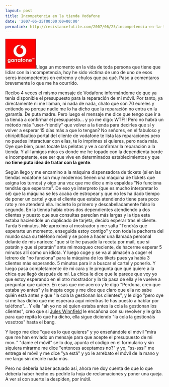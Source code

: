 ```yaml
---
layout: post
title: Incompetencia en la tienda Vodafone
date: '2007-06-25T00:00:00+00:00'
permalink: http://resistancefutile.com/2007/06/25/incompetencia-en-la-tienda-vodafone/
---
```

<img class="derecha_borde" src='/assets/garrafone.jpg' alt='Vodafone o la incompetencia' />Llega un momento en la vida de toda persona que tiene que lidiar con la incompetencia, hoy he sido víctima de uno de uno de esos seres incompetentes en extremo y chulos que pa qué. Paso a comentaros brevemente lo que me ha ocurrido. 

Recibo 4 veces el mismo mensaje de Vodafone informándome de que ya tenía disponible el presupuesto para la reparación de mi móvil. Por tanto, ya directamente ni me llaman, ni nada de nada, chato que son 70 eureles y entiendo yo porque nadie me lo ha dicho que la reparación no entra en la garantía. De puta madre. Pero luego el mensaje me dice que tengo que ir a la tienda a confirmar el presupuesto... y yo me digo: WTF!! Pero no habrá un método más "user-friendly" que volver a la tienda para decirles que sí y volver a esperar 15 días más a que lo tengan? No señores, en el fabuloso y chiripitiflautico portal del cliente de vodafone te lista las reparaciones pero no puedes interactuar con ellas, te lo imprimes si quieres, pero nada más. Oye que bien, pues tocate las pelotas y ve a confirmar la reparación a la tienda. Y allí amigos míos es donde me he topado con la dependienta borde e incompetente, ese ser que vive en determinados establecimientos y que <strong>no tiene puta idea de tratar con la gente</strong>.

Según llego y me encamino a la máquina dispensadora de tíckets (sí en las tiendas vodafone son muy modernos tienen una máquina de tíckets que asigna los turnos) y oigo una voz que me dice a mis espaldas "No funciona tendrás que esperarte". De eso yo interpreto (que es mucho interpretar lo sé) que la máquina se les acaba de estropear y que no les ha dado tiempo de poner un cartel y que el cliente que estaba atendiendo tiene para poco rato y me atenderá ella. Incierto lo primero y descabelladamente falso lo segundo. En la tienda había otros dos dependientes atendiendo a dos clientes y puesto que sus consultas parecían más largas y la tipa esta estaba haciendole un duplicado de tarjeta, decido esperar tras el cliente. Tarda 5 minutos. Me aproximo al mostrador y me salta "Tendrás que esperarte un momento, enseguida estoy contigo" y con toda la pachorra del mundo saca su teléfono móvil y se pone a hacer una llamada personal delante de mis narices: "que si te he pasado la receta por mail, que si patatín y que si patatán" ante mi mosqueo creciente, de hacerme esperar 5 minutos allí como un idiota. Y luego coge y se va al almacén a coger el letrero de "no funciona" para la máquina de los tíkets pues ya había 3 clientes más esperando. 5 minutos para ir a buscar el cartel y ponerlo. Y luego pasa completamente de mi cara y le pregunta que qué quiere a la chica que llegó después de mí. La chica le dice que le parece que voy yo que estoy esperando en el otro mostrador y la tía pasa de ella y le vuelve a preguntar que quiere. En esas que me acerco y le digo "Perdona, creo que estaba yo antes" y la inepta coge y me dice que claro que ella no sabe quién está antes y que "la cola la gestionan los clientes", y le digo "pero oye si me has dicho que me esperara aquí mientras te has puesto a hablar por teléfono"... Y ella "ah yo no sé quien estaba antes la cola la gestionan los clientes", creo que si <a href="http://www.imdb.com/title/tt0110912/">Jules Winnfield</a> le encañona con su revolver y le grita para que repita lo que ha dicho, ella sigue diciendo "la cola la gestionáis vosotros" hasta el bang. 

Y luego me dice "que es lo que quieres" y yo enseñándole el móvil "mira que me han enviado un mensaje para que acepte el presupuesto de mi mov.." "dame el móvil" se lo doy, apunta el código en el formulario y sin siquiera mirarme me dice "entonces aceptamos no?" y yo, "ss-sssí" me entrega el móvil y me dice "ya está" y yo le arrebato el móvil de la mano y me largo sin decirle nada más.

Pero no debería haber actuado así, ahora me doy cuenta de que lo que debería haber hecho es pedirle la hoja de reclamaciones y poner una queja. A ver si con suerte la despiden, por inútil.
